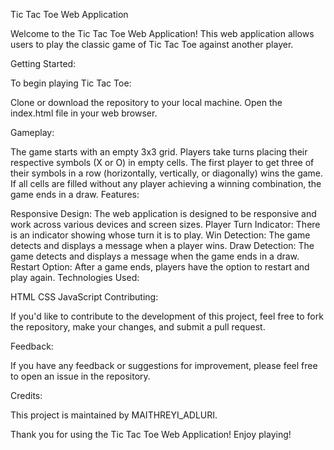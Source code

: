 Tic Tac Toe Web Application

Welcome to the Tic Tac Toe Web Application! This web application allows users to play the classic game of Tic Tac Toe against another player.

Getting Started:

To begin playing Tic Tac Toe:

Clone or download the repository to your local machine.
Open the index.html file in your web browser.


Gameplay:

The game starts with an empty 3x3 grid.
Players take turns placing their respective symbols (X or O) in empty cells.
The first player to get three of their symbols in a row (horizontally, vertically, or diagonally) wins the game.
If all cells are filled without any player achieving a winning combination, the game ends in a draw.
Features:

Responsive Design: The web application is designed to be responsive and work across various devices and screen sizes.
Player Turn Indicator: There is an indicator showing whose turn it is to play.
Win Detection: The game detects and displays a message when a player wins.
Draw Detection: The game detects and displays a message when the game ends in a draw.
Restart Option: After a game ends, players have the option to restart and play again.
Technologies Used:

HTML
CSS
JavaScript
Contributing:

If you'd like to contribute to the development of this project, feel free to fork the repository, make your changes, and submit a pull request.

Feedback:

If you have any feedback or suggestions for improvement, please feel free to open an issue in the repository.

Credits:

This project is maintained by MAITHREYI_ADLURI.


Thank you for using the Tic Tac Toe Web Application! Enjoy playing!
